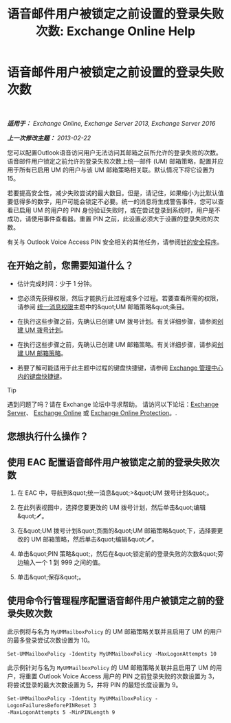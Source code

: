 ﻿---
title: '语音邮件用户被锁定之前设置的登录失败次数: Exchange Online Help'
TOCTitle: 语音邮件用户被锁定之前设置的登录失败次数
ms:assetid: 855e1980-2868-4983-b097-0b5f63f202b8
ms:mtpsurl: https://technet.microsoft.com/zh-cn/library/Bb123544(v=EXCHG.150)
ms:contentKeyID: 50556610
ms.date: 05/23/2018
mtps_version: v=EXCHG.150
ms.translationtype: MT
---

# 语音邮件用户被锁定之前设置的登录失败次数

 

_**适用于：** Exchange Online, Exchange Server 2013, Exchange Server 2016_

_**上一次修改主题：** 2013-02-22_

您可以配置Outlook语音访问用户无法访问其邮箱之前所允许的登录失败的次数。语音邮件用户锁定之前允许的登录失败次数上统一邮件 (UM) 邮箱策略，配置并应用于所有已启用 UM 的用户与该 UM 邮箱策略相关联。默认情况下将它设置为 15。

若要提高安全性，减少失败尝试的最大数目。但是，请记住，如果缩小为比默认值要低得多的数字，用户可能会锁定不必要。统一的消息将生成警告事件，您可以查看已启用 UM 的用户的 PIN 身份验证失败时，或在尝试登录到系统时，用户是不成功，请使用事件查看器。重置 PIN 之前，此设置必须大于设置的登录失败的次数。

有关与 Outlook Voice Access PIN 安全相关的其他任务，请参阅[针的安全程序](pin-security-procedures-exchange-2013-help.md)。

## 在开始之前，您需要知道什么？

  - 估计完成时间：少于 1 分钟。

  - 您必须先获得权限，然后才能执行此过程或多个过程。若要查看所需的权限，请参阅 [统一消息权限](unified-messaging-permissions-exchange-2013-help.md)主题中的\&quot;UM 邮箱策略\&quot;条目。

  - 在执行这些步骤之前，先确认已创建 UM 拨号计划。有关详细步骤，请参阅[创建 UM 拨号计划](create-a-um-dial-plan-exchange-2013-help.md)。

  - 在执行这些步骤之前，先确认已创建 UM 邮箱策略。有关详细步骤，请参阅[创建 UM 邮箱策略](create-a-um-mailbox-policy-exchange-2013-help.md)。

  - 若要了解可能适用于此主题中过程的键盘快捷键，请参阅 [Exchange 管理中心内的键盘快捷键](keyboard-shortcuts-in-the-exchange-admin-center-exchange-online-protection-help.md)。

> [!tip]
> 遇到问题了吗？请在 Exchange 论坛中寻求帮助。 请访问以下论坛：<a href="https://go.microsoft.com/fwlink/p/?linkid=60612">Exchange Server</a>、 <a href="https://go.microsoft.com/fwlink/p/?linkid=267542">Exchange Online</a> 或 <a href="https://go.microsoft.com/fwlink/p/?linkid=285351">Exchange Online Protection</a>。.


## 您想执行什么操作？

## 使用 EAC 配置语音邮件用户被锁定之前的登录失败次数

1.  在 EAC 中，导航到\&quot;统一消息\&quot;\>\&quot;UM 拨号计划\&quot;。

2.  在此列表视图中，选择您要更改的 UM 拨号计划，然后单击\&quot;编辑\&quot;![编辑图标](images/Bb124582.6f53ccb2-1f13-4c02-bea0-30690e6ea71d(EXCHG.150).gif "编辑图标")。

3.  在\&quot;UM 拨号计划\&quot;页面的\&quot;UM 邮箱策略\&quot;下，选择要更改的 UM 邮箱策略，然后单击\&quot;编辑\&quot;![编辑图标](images/Bb124582.6f53ccb2-1f13-4c02-bea0-30690e6ea71d(EXCHG.150).gif "编辑图标")。

4.  单击\&quot;PIN 策略\&quot;，然后在\&quot;锁定前的登录失败的次数\&quot;旁边输入一个 1 到 999 之间的值。

5.  单击\&quot;保存\&quot;。

## 使用命令行管理程序配置语音邮件用户被锁定之前的登录失败次数

此示例将与名为 `MyUMMailboxPolicy` 的 UM 邮箱策略关联并且启用了 UM 的用户的最多登录尝试次数设置为 10。

    Set-UMMailboxPolicy -Identity MyUMMailboxPolicy -MaxLogonAttempts 10

此示例针对与名为 `MyUMMailboxPolicy` 的 UM 邮箱策略关联并且启用了 UM 的用户，将重置 Outlook Voice Access 用户的 PIN 之前登录失败的次数设置为 3，将尝试登录的最大次数设置为 5，并将 PIN 的最短长度设置为 9。

    Set-UMMailboxPolicy -Identity MyUMMailboxPolicy -LogonFailuresBeforePINReset 3
    -MaxLogonAttempts 5 -MinPINLength 9

